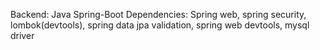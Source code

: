 Backend: Java Spring-Boot 
Dependencies: Spring web, spring security, lombok(devtools), spring data jpa
              validation, spring web devtools, mysql driver
              
